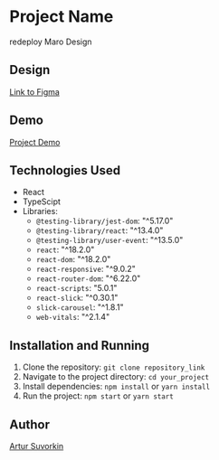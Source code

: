 # Project Name
redeploy
Maro Design

## Design

[Link to Figma](https://www.figma.com/file/g3nfH9TEsUXUOOlzDgVfgn/E-commerce_-sm?type=design&node-id=0-1&mode=design&t=6zWbcjv9nMlsZ5N9-0)

## Demo

[Project Demo](https://maro-project.vercel.app/)

## Technologies Used


- React
- TypeScipt
- Libraries: 
  - `@testing-library/jest-dom`: "^5.17.0"
  - `@testing-library/react`: "^13.4.0"
  - `@testing-library/user-event`: "^13.5.0"
  - `react`: "^18.2.0"
  - `react-dom`: "^18.2.0"
  - `react-responsive`: "^9.0.2"
  - `react-router-dom`: "^6.22.0"
  - `react-scripts`: "5.0.1"
  - `react-slick`: "^0.30.1"
  - `slick-carousel`: "^1.8.1"
  - `web-vitals`: "^2.1.4"
## Installation and Running

1. Clone the repository: `git clone repository_link`
2. Navigate to the project directory: `cd your_project`
3. Install dependencies: `npm install` or `yarn install`
4. Run the project: `npm start` or `yarn start`

## Author

[Artur Suvorkin](github.com/artursuvor)

